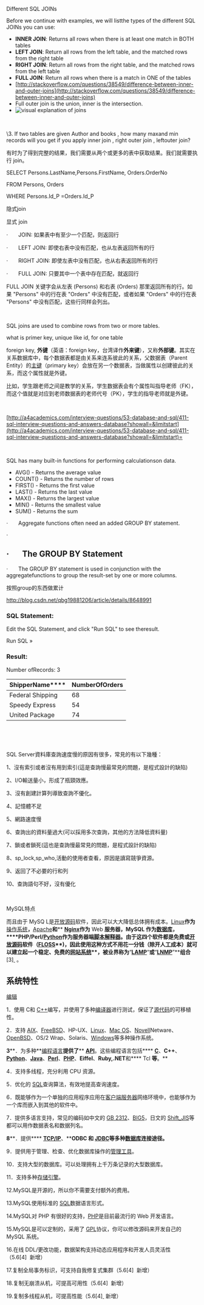 Different SQL JOINs

Before we continue with examples, we will listthe types of the different SQL JOINs you can use:

- **INNER     JOIN**:     Returns all rows when there is at least one match in BOTH tables
- **LEFT     JOIN**:     Return all rows from the left table, and the matched rows from the right     table
- **RIGHT     JOIN**:     Return all rows from the right table, and the matched rows from the left     table
- **FULL     JOIN**:     Return all rows when there is a match in ONE of the tables
- [http://stackoverflow.com/questions/38549/difference-between-inner-and-outer-joins](http://stackoverflow.com/questions/38549/difference-between-inner-and-outer-joins)
- Full     outer join is the union, inner is the intersection.
- ![visual explanation of joins](file:///C:/Users/xiangji/AppData/Local/Temp/msohtmlclip1/01/clip_image002.jpg)

 

\3. If two tables are given Author and books , how many maxand min records will you get if you apply inner join , right outer join , leftouter join?

有时为了得到完整的结果，我们需要从两个或更多的表中获取结果。我们就需要执行 join。 

SELECT Persons.LastName,Persons.FirstName, Orders.OrderNo

FROM Persons, Orders

WHERE Persons.Id_P =Orders.Id_P 

隐式join

显式 join

·       JOIN: 如果表中有至少一个匹配，则返回行

·       LEFT JOIN: 即使右表中没有匹配，也从左表返回所有的行

·       RIGHT JOIN: 即使左表中没有匹配，也从右表返回所有的行

·       FULL JOIN: 只要其中一个表中存在匹配，就返回行

FULL JOIN 关键字会从左表 (Persons) 和右表 (Orders) 那里返回所有的行。如果 "Persons" 中的行在表 "Orders" 中没有匹配，或者如果 "Orders" 中的行在表 "Persons" 中没有匹配，这些行同样会列出。

 

SQL joins are used to combine rows from two or more tables.

what is primer key, unique like id, for one table

foreign key, **外键**（英语：foreign key，台湾译作**外来键**），又称**外部键**。其实在关系数据库中，每个数据表都是由关系来连系彼此的关系，父数据表（Parent Entity）的[主键](https://zh.wikipedia.org/wiki/%E4%B8%BB%E9%94%AE)（primary key）会放在另一个数据表，当做属性以创建彼此的关系，而这个属性就是外键。

比如，学生跟老师之间是教学的关系，学生数据表会有个属性叫指导老师（FK），而这个值就是对应到老师数据表的老师代号（PK），学生的指导老师就是外键。

 

[http://a4academics.com/interview-questions/53-database-and-sql/411-sql-interview-questions-and-answers-database?showall=&limitstart](http://a4academics.com/interview-questions/53-database-and-sql/411-sql-interview-questions-and-answers-database?showall=&limitstart)=

 

SQL has many built-in functions for performing calculationson data.

- AVG()     - Returns the average value
- COUNT()     - Returns the number of rows
- FIRST()     - Returns the first value
- LAST()     - Returns the last value
- MAX()     - Returns the largest value
- MIN()     - Returns the smallest value
- SUM()     - Returns the sum

·       Aggregate functions often need an added GROUP BY statement.

·       

## ·       The GROUP BY Statement

·       The GROUP BY statement is used in conjunction with the aggregatefunctions to group the result-set by one or more columns.

按照group的东西做累计

http://blog.csdn.net/qbg19881206/article/details/8648991

### **SQL Statement:**

Edit the SQL Statement, and click "Run SQL" to see theresult.

Run SQL »

### **Result:**

Number ofRecords: 3

| **ShipperName****** | **NumberOfOrders** |
| ------------------- | ------------------ |
| Federal Shipping    | 68                 |
| Speedy Express      | 54                 |
| United Package      | 74                 |

 

 

SQL Server資料庫查詢速度慢的原因有很多，常見的有以下幾種：

1、沒有索引或者沒有用到索引(這是查詢慢最常見的問題，是程式設計的缺陷)

2、I/O輸送量小，形成了瓶頸效應。

3、沒有創建計算列導致查詢不優化。

4、記憶體不足

5、網路速度慢

6、查詢出的資料量過大(可以採用多次查詢，其他的方法降低資料量)

7、鎖或者鎖死(這也是查詢慢最常見的問題，是程式設計的缺陷)

8、sp_lock,sp_who,活動的使用者查看，原因是讀寫競爭資源。

9、返回了不必要的行和列

10、查詢語句不好，沒有優化

 

MySQL特点

而且由于 MySQ L是[开放源码](http://baike.baidu.com/view/394804.htm)软件，因此可以大大降低总体拥有成本。[Linux](http://baike.baidu.com/view/1634.htm)**作为**[操作系统](http://baike.baidu.com/view/880.htm)**，**[Apache](http://baike.baidu.com/subview/28283/5418752.htm)**和**** **[Nginx](http://baike.baidu.com/view/926025.htm)**作为**** Web ****服务器，****MySQL ****作为**[数据库](http://baike.baidu.com/view/1088.htm)**，****PHP/Perl/**[Python](http://baike.baidu.com/view/21087.htm)**作为服务器端**[脚本](http://baike.baidu.com/view/54.htm)[解释器](http://baike.baidu.com/view/592974.htm)**。由于这四个软件都是免费或**[开放源码](http://baike.baidu.com/view/394804.htm)**软件（**[FLOSS](http://baike.baidu.com/view/1483082.htm)**)****，因此使用这种方式不用花一分钱（除开人工成本）就可以建立起一个稳定、免费的**[网站系统](http://baike.baidu.com/view/3998653.htm)**，被业界称为****“**[LAMP](http://baike.baidu.com/view/365086.htm)**“****或****“**[LNMP](http://baike.baidu.com/view/3714049.htm)**”****组合**[3][ ](undefined) 。

## 系统特性

[编辑](javascript:;)

1．使用 C和 [C++](http://baike.baidu.com/view/824.htm)编写，并使用了多种[编译器](http://baike.baidu.com/view/487018.htm)进行测试，保证了[源代码](http://baike.baidu.com/view/60376.htm)的可移植性。

2．支持 [AIX](http://baike.baidu.com/view/349664.htm)、[FreeBSD](http://baike.baidu.com/view/21459.htm)、HP-UX、[Linux](http://baike.baidu.com/view/1634.htm)、[Mac OS](http://baike.baidu.com/view/157344.htm)、[Novell](http://baike.baidu.com/view/68826.htm)Netware、[OpenBSD](http://baike.baidu.com/view/337596.htm)、OS/2 Wrap、Solaris、[Windows](http://baike.baidu.com/view/4821.htm)等多种操作系统。

**3****．为多种**[编程语言](http://baike.baidu.com/view/552871.htm)**提供了**** **[API](http://baike.baidu.com/view/16068.htm)**。这些编程语言包括**** **[C](http://baike.baidu.com/view/10075.htm)**、****C++****、**[Python](http://baike.baidu.com/view/21087.htm)**、**[Java](http://baike.baidu.com/view/29.htm)**、**[Perl](http://baike.baidu.com/view/46614.htm)**、**[PHP](http://baike.baidu.com/view/99.htm)**、****Eiffel****、****Ruby,.NET****和**** Tcl ****等****。**

4．支持多线程，充分利用 CPU 资源。

5．优化的 [SQL](http://baike.baidu.com/view/34.htm)查询算法，有效地提高查询速度。

6．既能够作为一个单独的应用程序应用在[客户端服务器](http://baike.baidu.com/view/3028815.htm)网络环境中，也能够作为一个库而嵌入到其他的软件中。

7．提供多语言支持，常见的编码如中文的 [GB 2312](http://baike.baidu.com/view/93250.htm)、[BIG5](http://baike.baidu.com/view/98718.htm)，日文的 [Shift_JIS](http://baike.baidu.com/view/1568180.htm)等都可以用作数据表名和数据列名。

**8****．提供**** **[TCP/IP](http://baike.baidu.com/view/7729.htm)**、****ODBC ****和**** **[JDBC](http://baike.baidu.com/view/25611.htm)**等多种**[数据库](http://baike.baidu.com/view/1088.htm)**连接途径****。**

9．提供用于管理、检查、优化数据库操作的[管理工具](http://baike.baidu.com/view/1251417.htm)。

10．支持大型的数据库。可以处理拥有上千万条记录的大型数据库。

11．支持多种[存储引擎](http://baike.baidu.com/view/1238930.htm)。

12.MySQL是开源的，所以你不需要支付额外的费用。

13.MySQL使用标准的 [SQL](http://baike.baidu.com/view/34.htm)数据语言形式。

14.MySQL对 PHP 有很好的支持，[PHP](http://baike.baidu.com/subview/99/5828265.htm)是目前最流行的 Web 开发语言。

15.MySQL是可以定制的，采用了 [GPL](http://baike.baidu.com/view/130692.htm)协议，你可以修改源码来开发自己的 MySQL 系统。

16.在线 DDL/更改功能，数据架构支持动态应用程序和开发人员灵活性（5.6[4]  新增）

17.复制全局事务标识，可支持自我修复式集群（5.6[4]  新增）

18.复制无崩溃从机，可提高可用性（5.6[4]  新增）

19.复制多线程从机，可提高性能（5.6[4][ ](undefined) 新增）

 